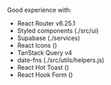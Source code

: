 Good experience with:

- React Router v6.25.1
- Styled components (./src/ui)
- Supabase (./services)
- React Icons (<MainNav/>)
- TanStack Query v4
- date-fns (./src/utils/helpers.js)
- React Hot Toast (<CreateCabinsForm/>)
- React Hook Form (<CreateCabinsForm/>)

